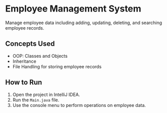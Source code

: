 # Employee Management System

Manage employee data including adding, updating, deleting, and searching employee records.

## Concepts Used
- OOP: Classes and Objects
- Inheritance
- File Handling for storing employee records

## How to Run
1. Open the project in IntelliJ IDEA.
2. Run the `Main.java` file.
3. Use the console menu to perform operations on employee data.

